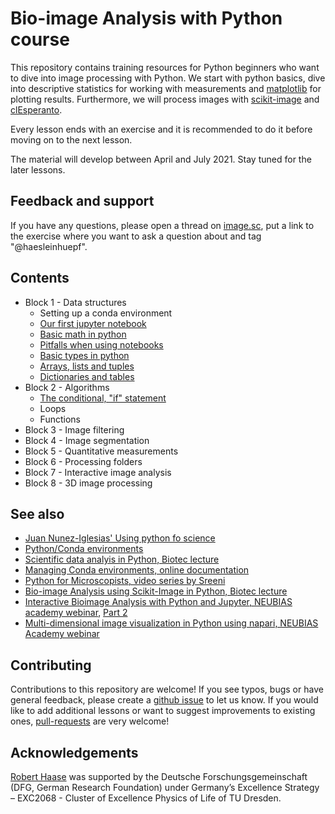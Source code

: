 # Bio-image Analysis with Python course
This repository contains training resources for Python beginners who want to dive into image processing with Python.
We start with python basics, dive into descriptive statistics for working with measurements and [matplotlib](https://matplotlib.org/) for plotting results.
Furthermore, we will process images with [scikit-image](https://scikit-image.org/) and [clEsperanto](https://github.com/clEsperanto/pyclesperanto_prototype).

Every lesson ends with an exercise and it is recommended to do it before moving on to the next lesson.

The material will develop between April and July 2021. Stay tuned for the later lessons.

## Feedback and support

If you have any questions, please open a thread on [image.sc](https://image.sc), put a link to the exercise where you want to ask a question about and tag "@haesleinhuepf".

## Contents

* Block 1 - Data structures
  * Setting up a conda environment
  * [Our first jupyter notebook](python_basics/01_our_first_juptyer_notebook.ipynb)
  * [Basic math in python](python_basics/02_Math_in_python.ipynb)
  * [Pitfalls when using notebooks](python_basics/03_Dont_try_this_at_home.ipynb)
  * [Basic types in python](python_basics/04_Basic_types.ipynb)
  * [Arrays, lists and tuples](python_basics/05_Arrays_lists_tuples.ipynb)
  * [Dictionaries and tables](python_basics/06_Dictionaries_and_tables.ipynb)
* Block 2 - Algorithms
  * [The conditional, "if" statement](python_basics/07_Conditions.ipynb)
  * Loops
  * Functions
* Block 3 - Image filtering
* Block 4 - Image segmentation
* Block 5 - Quantitative measurements
* Block 6 - Processing folders 
* Block 7 - Interactive image analysis
* Block 8 - 3D image processing

## See also
* [Juan Nunez-Iglesias' Using python fo science](https://github.com/jni/using-python-for-science)
* [Python/Conda environments](https://mpicbg-scicomp.github.io/ipf_howtoguides/guides/Python_Conda_Environments)
* [Scientific data analyis in Python, Biotec lecture](https://youtu.be/MOEPe9TGBK0)
* [Managing Conda environments, online documentation](https://docs.conda.io/projects/conda/en/latest/user-guide/tasks/manage-environments.html)
* [Python for Microscopists, video series by Sreeni](https://www.youtube.com/channel/UC34rW-HtPJulxr5wp2Xa04w)
* [Bio-image Analysis using Scikit-Image in Python, Biotec lecture](https://youtu.be/FnvgepHDqRA)
* [Interactive Bioimage Analysis with Python and Jupyter, NEUBIAS academy webinar](https://youtu.be/2KF8vBrp3Zw), [Part 2](https://youtu.be/Y3pB3wnOivE)
* [Multi-dimensional image visualization in Python using napari, NEUBIAS Academy webinar](https://youtu.be/VgvDSq5aCDQ)

## Contributing
Contributions to this repository are welcome! If you see typos, bugs or have general feedback, please create a [github issue](https://github.com/BiA-PoL/Bio-image_Analysis_with_Python_course/issues) to let us know. 
If you would like to add additional lessons or want to suggest improvements to existing ones, [pull-requests](https://github.com/BiA-PoL/Bio-image_Analysis_with_Python_course/pulls) are very welcome!

## Acknowledgements
[Robert Haase](https://twitter.com/haesleinhuepf/) was supported by the Deutsche Forschungsgemeinschaft (DFG, German Research Foundation) under Germany’s Excellence Strategy – EXC2068 - Cluster of Excellence Physics of Life of TU Dresden.

